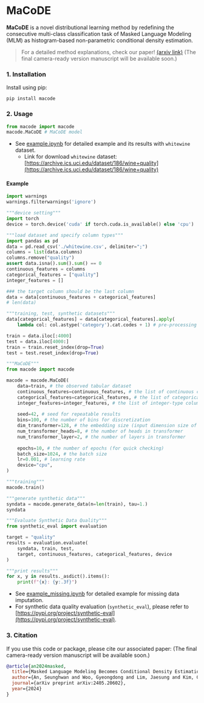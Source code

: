 # MaCoDE

**MaCoDE** is a novel distributional learning method by redefining the consecutive multi-class classification task of Masked Language Modeling (MLM) as histogram-based non-parametric conditional density estimation. 

> For a detailed method explanations, check our paper! [(arxiv link)](https://arxiv.org/abs/2405.20602)
> (The final camera-ready version manuscript will be available soon.)

### 1. Installation
Install using pip:
```
pip install macode
```

### 2. Usage
```python
from macode import macode
macode.MaCoDE # MaCoDE model
```
- See [example.ipynb](example.ipynb) for detailed example and its results with `whitewine` dataset.
  - Link for download `whitewine` dataset: [https://archive.ics.uci.edu/dataset/186/wine+quality](https://archive.ics.uci.edu/dataset/186/wine+quality)

#### Example
```python
import warnings
warnings.filterwarnings('ignore')

"""device setting"""
import torch
device = torch.device('cuda' if torch.cuda.is_available() else 'cpu')

"""load dataset and specify column types"""
import pandas as pd
data = pd.read_csv('./whitewine.csv', delimiter=";")
columns = list(data.columns)
columns.remove("quality")
assert data.isna().sum().sum() == 0
continuous_features = columns
categorical_features = ["quality"]
integer_features = []

### the target column should be the last column
data = data[continuous_features + categorical_features] 
# len(data)

"""training, test, synthetic datasets"""
data[categorical_features] = data[categorical_features].apply(
    lambda col: col.astype('category').cat.codes + 1) # pre-processing

train = data.iloc[:4000]
test = data.iloc[4000:]
train = train.reset_index(drop=True)
test = test.reset_index(drop=True)

"""MaCoDE"""
from macode import macode

macode = macode.MaCoDE(
    data=train, # the observed tabular dataset
    continuous_features=continuous_features, # the list of continuous columns of data
    categorical_features=categorical_features, # the list of categorical columns of data
    integer_features=integer_features, # the list of integer-type columns of data
    
    seed=42, # seed for repeatable results
    bins=100, # the number of bins for discretization
    dim_transformer=128, # the embedding size (input dimension size of transformer)
    num_transformer_heads=8, # the number of heads in transformer
    num_transformer_layer=2, # the number of layers in transformer
    
    epochs=10, # the number of epochs (for quick checking)
    batch_size=1024, # the batch size
    lr=0.001, # learning rate
    device="cpu",
)

"""training"""
macode.train()

"""generate synthetic data"""
syndata = macode.generate_data(n=len(train), tau=1.)
syndata

"""Evaluate Synthetic Data Quality"""
from synthetic_eval import evaluation

target = "quality"
results = evaluation.evaluate(
    syndata, train, test, 
    target, continuous_features, categorical_features, device
)

"""print results"""
for x, y in results._asdict().items():
    print(f"{x}: {y:.3f}")
```
- See [example_missing.ipynb](example_missing.ipynb) for detailed example for missing data imputation.
- For synthetic data quality evaluation (`synthetic_eval`), please refer to [https://pypi.org/project/synthetic-eval](https://pypi.org/project/synthetic-eval).

### 3. Citation
If you use this code or package, please cite our associated paper: (The final camera-ready version manuscript will be available soon.)
```bibtex
@article{an2024masked,
  title={Masked Language Modeling Becomes Conditional Density Estimation for Tabular Data Synthesis},
  author={An, Seunghwan and Woo, Gyeongdong and Lim, Jaesung and Kim, ChangHyun and Hong, Sungchul and Jeon, Jong-June},
  journal={arXiv preprint arXiv:2405.20602},
  year={2024}
}
```
